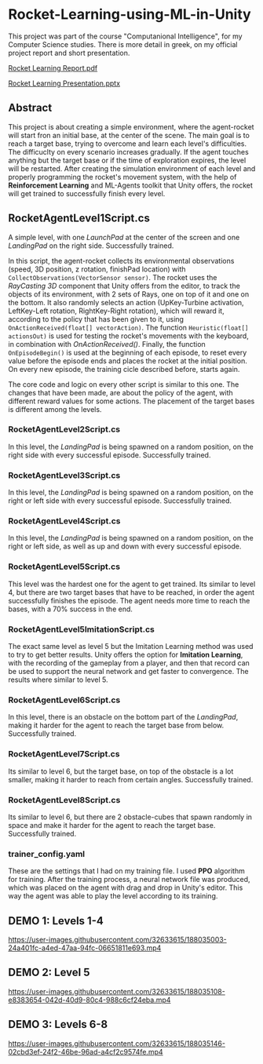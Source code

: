 # Rocket-Learning-using-ML-in-Unity
This project was part of the course "Computanional Intelligence", for my Computer Science studies. There is more detail in greek, on my official project report and short presentation.

[Rocket Learning Report.pdf](https://github.com/alexdafn/Rocket-Learning-using-ML-in-Unity/files/9474076/Rocket.Learning.Report.pdf)

[Rocket Learning Presentation.pptx](https://github.com/alexdafn/Rocket-Learning-using-ML-in-Unity/files/9474077/Rocket.Learning.Presentation.pptx)

## Abstract

This project is about creating a simple environment, where the agent-rocket will start fron an initial base, at the center of the scene. The main goal is to reach a target base, trying to overcome and learn each level's difficulties. The difficuclty on every scenario increases gradually. If the agent touches anything but the target base or if the time of exploration expires, the level will be restarted. After creating the simulation environment of each level and properly programming the rocket's movement system, with the help of **Reinforcement Learning** and ML-Agents toolkit that Unity offers, the rocket will get trained to successfully finish every level.

## RocketAgentLevel1Script.cs
A simple level, with one *LaunchPad* at the center of the screen and one *LandingPad* on the right side. Successfully trained.

In this script, the agent-rocket collects its environmental observations (speed, 3D position, z rotation, finishPad location) with `CollectObservations(VectorSensor sensor)`. The rocket uses the *RayCasting 3D* component that Unity offers from the editor, to track the objects of its environment, with 2 sets of Rays, one on top of it and one on the bottom. It also randomly selects an action (UpKey-Turbine activation, LeftKey-Left rotation, RightKey-Right rotation), which will reward it, according to the policy that has been given to it, using `OnActionReceived(float[] vectorAction)`. The function `Heuristic(float[] actionsOut)` is used for testing the rocket's movements with the keyboard, in combination with *OnActionReceived()*. Finally, the function `OnEpisodeBegin()` is used at the beginning of each episode, to reset every value before the episode ends and places the rocket at the initial position. On every new episode, the training cicle described before, starts again.

The core code and logic on every other script is similar to this one. The changes that have been made, are about the policy of the agent, with different reward values for some actions. The placement of the target bases is different among the levels.

### RocketAgentLevel2Script.cs

In this level, the *LandingPad* is being spawned on a random position, on the right side with every successful episode. Successfully trained.

### RocketAgentLevel3Script.cs

In this level, the *LandingPad* is being spawned on a random position, on the right or left side with every successful episode. Successfully trained.

### RocketAgentLevel4Script.cs

In this level, the *LandingPad* is being spawned on a random position, on the right or left side, as well as up and down with every successful episode. 

### RocketAgentLevel5Script.cs

This level was the hardest one for the agent to get trained. Its similar to level 4, but there are two target bases that have to be reached, in order the agent successfully finishes the episode. The agent needs more time to reach the bases, with a 70% success in the end. 

### RocketAgentLevel5ImitationScript.cs

The exact same level as level 5 but the Imitation Learning method was used to try to get better results. Unity offers the option for **Imitation Learning**, with the recording of the gameplay from a player, and then that record can be used to support the neural network and get faster to convergence. The results where similar to level 5.

### RocketAgentLevel6Script.cs

In this level, there is an obstacle on the bottom part of the *LandingPad*, making it harder for the agent to reach the target base from below. Successfully trained.

### RocketAgentLevel7Script.cs

Its similar to level 6, but the target base, on top of the obstacle is a lot smaller, making it harder to reach from certain angles. Successfully trained.

### RocketAgentLevel8Script.cs

Its similar to level 6, but there are 2 obstacle-cubes that spawn randomly in space and make it harder for the agent to reach the target base. Successfully trained.

### trainer_config.yaml

These are the settings that I had on my training file. I used **PPO** algorithm for training. After the training process, a neural network file was produced, which was placed on the agent with drag and drop in Unity's editor. This way the agent was able to play the level according to its training.

## DEMO 1: Levels 1-4

https://user-images.githubusercontent.com/32633615/188035003-24a401fc-a4ed-47aa-94fc-06651811e693.mp4

## DEMO 2: Level 5

https://user-images.githubusercontent.com/32633615/188035108-e8383654-042d-40d9-80c4-988c6cf24eba.mp4

## DEMO 3: Levels 6-8

https://user-images.githubusercontent.com/32633615/188035146-02cbd3ef-24f2-46be-96ad-a4cf2c9574fe.mp4
